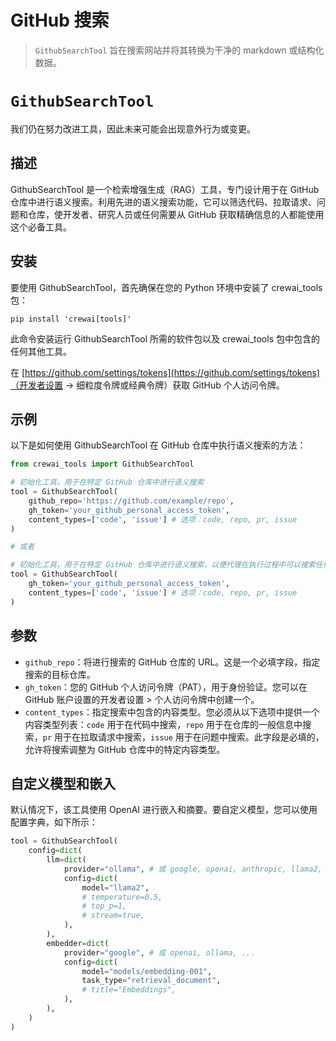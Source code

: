 # GitHub 搜索

> `GithubSearchTool` 旨在搜索网站并将其转换为干净的 markdown 或结构化数据。

# `GithubSearchTool`

<Note>
  我们仍在努力改进工具，因此未来可能会出现意外行为或变更。
</Note>

## 描述

GithubSearchTool 是一个检索增强生成（RAG）工具，专门设计用于在 GitHub 仓库中进行语义搜索。利用先进的语义搜索功能，它可以筛选代码、拉取请求、问题和仓库，使开发者、研究人员或任何需要从 GitHub 获取精确信息的人都能使用这个必备工具。

## 安装

要使用 GithubSearchTool，首先确保在您的 Python 环境中安装了 crewai_tools 包：

```shell theme={null}
pip install 'crewai[tools]'
```

此命令安装运行 GithubSearchTool 所需的软件包以及 crewai_tools 包中包含的任何其他工具。

在 [https://github.com/settings/tokens](https://github.com/settings/tokens)（开发者设置 → 细粒度令牌或经典令牌）获取 GitHub 个人访问令牌。

## 示例

以下是如何使用 GithubSearchTool 在 GitHub 仓库中执行语义搜索的方法：

```python Code theme={null}
from crewai_tools import GithubSearchTool

# 初始化工具，用于在特定 GitHub 仓库中进行语义搜索
tool = GithubSearchTool(
	github_repo='https://github.com/example/repo',
	gh_token='your_github_personal_access_token',
	content_types=['code', 'issue'] # 选项：code, repo, pr, issue
)

# 或者

# 初始化工具，用于在特定 GitHub 仓库中进行语义搜索，以便代理在执行过程中可以搜索任何仓库
tool = GithubSearchTool(
	gh_token='your_github_personal_access_token',
	content_types=['code', 'issue'] # 选项：code, repo, pr, issue
)
```

## 参数

* `github_repo`：将进行搜索的 GitHub 仓库的 URL。这是一个必填字段，指定搜索的目标仓库。
* `gh_token`：您的 GitHub 个人访问令牌（PAT），用于身份验证。您可以在 GitHub 账户设置的开发者设置 > 个人访问令牌中创建一个。
* `content_types`：指定搜索中包含的内容类型。您必须从以下选项中提供一个内容类型列表：`code` 用于在代码中搜索，`repo` 用于在仓库的一般信息中搜索，`pr` 用于在拉取请求中搜索，`issue` 用于在问题中搜索。此字段是必填的，允许将搜索调整为 GitHub 仓库中的特定内容类型。

## 自定义模型和嵌入

默认情况下，该工具使用 OpenAI 进行嵌入和摘要。要自定义模型，您可以使用配置字典，如下所示：

```python Code theme={null}
tool = GithubSearchTool(
    config=dict(
        llm=dict(
            provider="ollama", # 或 google, openai, anthropic, llama2, ...
            config=dict(
                model="llama2",
                # temperature=0.5,
                # top_p=1,
                # stream=true,
            ),
        ),
        embedder=dict(
            provider="google", # 或 openai, ollama, ...
            config=dict(
                model="models/embedding-001",
                task_type="retrieval_document",
                # title="Embeddings",
            ),
        ),
    )
)
```